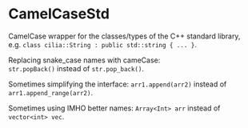 # CamelCaseStd
CamelCase wrapper for the classes/types of the C++ standard library,  
e.g. `class cilia::String : public std::string { ... }`.

Replacing snake_case names with cameCase:  
`str.popBack()` instead of `str.pop_back()`.

Sometimes simplifying the interface:
`arr1.append(arr2)` instead of `arr1.append_range(arr2)`.

Sometimes using IMHO better names:
`Array<Int> arr` instead of `vector<int> vec`.


